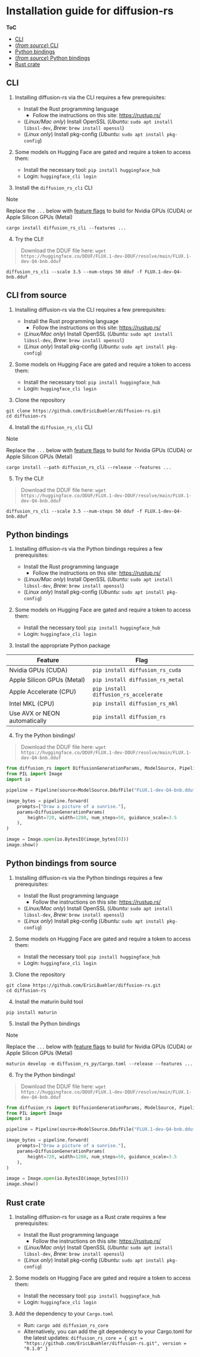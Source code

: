 # Installation guide for diffusion-rs

**ToC**
- [CLI](#cli)
- [(*from source*) CLI](#cli-from-source)
- [Python bindings](#python-bindings)
- [(*from source*) Python bindings](#python-bindings-from-source)
- [Rust crate](#rust-crate)

## CLI
1) Installing diffusion-rs via the CLI requires a few prerequisites:
    - Install the Rust programming language
        - Follow the instructions on this site: https://rustup.rs/
    - (*Linux/Mac only*) Install OpenSSL (*Ubuntu:* `sudo apt install libssl-dev`, *Brew:* `brew install openssl`)
    - (*Linux only*) Install pkg-config (*Ubuntu:* `sudo apt install pkg-config`)

2) Some models on Hugging Face are gated and require a token to access them:
    - Install the necessary tool: `pip install huggingface_hub`
    - Login: `huggingface_cli login`

3) Install the `diffusion_rs_cli` CLI

> [!NOTE]
> Replace the `...` below with [feature flags](FEATURE_FLAGS.md) to build for Nvidia GPUs (CUDA) or Apple Silicon GPUs (Metal)

```
cargo install diffusion_rs_cli --features ...
```

4) Try the CLI!

> Download the DDUF file here: `wget https://huggingface.co/DDUF/FLUX.1-dev-DDUF/resolve/main/FLUX.1-dev-Q4-bnb.dduf`

```
diffusion_rs_cli --scale 3.5 --num-steps 50 dduf -f FLUX.1-dev-Q4-bnb.dduf
```

## CLI from source
1) Installing diffusion-rs via the CLI requires a few prerequisites:
    - Install the Rust programming language
        - Follow the instructions on this site: https://rustup.rs/
    - (*Linux/Mac only*) Install OpenSSL (*Ubuntu:* `sudo apt install libssl-dev`, *Brew:* `brew install openssl`)
    - (*Linux only*) Install pkg-config (*Ubuntu:* `sudo apt install pkg-config`)

2) Some models on Hugging Face are gated and require a token to access them:
    - Install the necessary tool: `pip install huggingface_hub`
    - Login: `huggingface_cli login`

3) Clone the repository
```
git clone https://github.com/EricLBuehler/diffusion-rs.git
cd diffusion-rs
```

4) Install the `diffusion_rs_cli` CLI

> [!NOTE]
> Replace the `...` below with [feature flags](FEATURE_FLAGS.md) to build for Nvidia GPUs (CUDA) or Apple Silicon GPUs (Metal)

```
cargo install --path diffusion_rs_cli --release --features ...
```

5) Try the CLI!

> Download the DDUF file here: `wget https://huggingface.co/DDUF/FLUX.1-dev-DDUF/resolve/main/FLUX.1-dev-Q4-bnb.dduf`

```
diffusion_rs_cli --scale 3.5 --num-steps 50 dduf -f FLUX.1-dev-Q4-bnb.dduf
```

## Python bindings
1) Installing diffusion-rs via the Python bindings requires a few prerequisites:
    - Install the Rust programming language
        - Follow the instructions on this site: https://rustup.rs/
    - (*Linux/Mac only*) Install OpenSSL (*Ubuntu:* `sudo apt install libssl-dev`, *Brew:* `brew install openssl`)
    - (*Linux only*) Install pkg-config (*Ubuntu:* `sudo apt install pkg-config`)

2) Some models on Hugging Face are gated and require a token to access them:
    - Install the necessary tool: `pip install huggingface_hub`
    - Login: `huggingface_cli login`

3) Install the appropriate Python package

|Feature|Flag|
|--|--|
|Nvidia GPUs (CUDA)|`pip install diffusion_rs_cuda`|
|Apple Silicon GPUs (Metal)|`pip install diffusion_rs_metal`|
|Apple Accelerate (CPU)|`pip install diffusion_rs_accelerate`|
|Intel MKL (CPU)|`pip install diffusion_rs_mkl`|
|Use AVX or NEON automatically|`pip install diffusion_rs`|

4) Try the Python bindings!

> Download the DDUF file here: `wget https://huggingface.co/DDUF/FLUX.1-dev-DDUF/resolve/main/FLUX.1-dev-Q4-bnb.dduf`

```py
from diffusion_rs import DiffusionGenerationParams, ModelSource, Pipeline
from PIL import Image
import io

pipeline = Pipeline(source=ModelSource.DdufFile("FLUX.1-dev-Q4-bnb.dduf"))

image_bytes = pipeline.forward(
    prompts=["Draw a picture of a sunrise."],
    params=DiffusionGenerationParams(
        height=720, width=1280, num_steps=50, guidance_scale=3.5
    ),
)

image = Image.open(io.BytesIO(image_bytes[0]))
image.show()
```

## Python bindings from source
1) Installing diffusion-rs via the Python bindings requires a few prerequisites:
    - Install the Rust programming language
        - Follow the instructions on this site: https://rustup.rs/
    - (*Linux/Mac only*) Install OpenSSL (*Ubuntu:* `sudo apt install libssl-dev`, *Brew:* `brew install openssl`)
    - (*Linux only*) Install pkg-config (*Ubuntu:* `sudo apt install pkg-config`)

2) Some models on Hugging Face are gated and require a token to access them:
    - Install the necessary tool: `pip install huggingface_hub`
    - Login: `huggingface_cli login`

3) Clone the repository
```
git clone https://github.com/EricLBuehler/diffusion-rs.git
cd diffusion-rs
```

4) Install the maturin build tool
```
pip install maturin
```

5) Install the Python bindings

> [!NOTE]
> Replace the `...` below with [feature flags](FEATURE_FLAGS.md) to build for Nvidia GPUs (CUDA) or Apple Silicon GPUs (Metal)

```
maturin develop -m diffusion_rs_py/Cargo.toml --release --features ...
``` 

6) Try the Python bindings!

> Download the DDUF file here: `wget https://huggingface.co/DDUF/FLUX.1-dev-DDUF/resolve/main/FLUX.1-dev-Q4-bnb.dduf`

```py
from diffusion_rs import DiffusionGenerationParams, ModelSource, Pipeline
from PIL import Image
import io

pipeline = Pipeline(source=ModelSource.DdufFile("FLUX.1-dev-Q4-bnb.dduf"))

image_bytes = pipeline.forward(
    prompts=["Draw a picture of a sunrise."],
    params=DiffusionGenerationParams(
        height=720, width=1280, num_steps=50, guidance_scale=3.5
    ),
)

image = Image.open(io.BytesIO(image_bytes[0]))
image.show()
```

## Rust crate
1) Installing diffusion-rs for usage as a Rust crate requires a few prerequisites:
    - Install the Rust programming language
        - Follow the instructions on this site: https://rustup.rs/
    - (*Linux/Mac only*) Install OpenSSL (*Ubuntu:* `sudo apt install libssl-dev`, *Brew:* `brew install openssl`)
    - (*Linux only*) Install pkg-config (*Ubuntu:* `sudo apt install pkg-config`)

2) Some models on Hugging Face are gated and require a token to access them:
    - Install the necessary tool: `pip install huggingface_hub`
    - Login: `huggingface_cli login`

3) Add the dependency to your `Cargo.toml`
    - Run: `cargo add diffusion_rs_core`
    - Alternatively, you can add the git dependency to your Cargo.toml for the latest updates: `diffusion_rs_core = { git = "https://github.com/EricLBuehler/diffusion-rs.git", version = "0.1.0" }`
